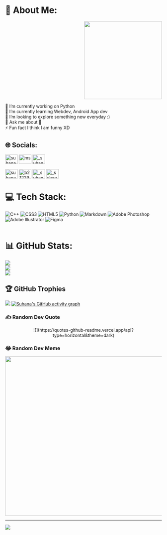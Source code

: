 # 💫 About Me:
<p align="right">
<img src="(https://thumbs.gfycat.com/GlisteningAggravatingJunebug-size_restricted.gif)" width="250"/></p>
🔭 I’m currently working on Python<br>🌱 I’m currently learning Webdev, Android App dev <br>👯 I’m looking to explore something new everyday :)<br>💬 Ask me about 🤷‍<br>⚡ Fun fact I think I am funny XD

## 🌐 Socials:
<p align="left">
<a href="https://twitter.com/suhana_3003" target="blank"><img align="center" src="https://raw.githubusercontent.com/rahuldkjain/github-profile-readme-generator/master/src/images/icons/Social/twitter.svg" alt="suhana_3003" height="30" width="40" /></a>
<a href="https://linkedin.com/in/ms. suhana" target="blank"><img align="center" src="https://raw.githubusercontent.com/rahuldkjain/github-profile-readme-generator/master/src/images/icons/Social/linked-in-alt.svg" alt="ms. suhana" height="30" width="40" /></a>
<a href="https://instagram.com/_suhana_3003" target="blank"><img align="center" src="https://raw.githubusercontent.com/rahuldkjain/github-profile-readme-generator/master/src/images/icons/Social/instagram.svg" alt="_suhana_3003" height="30" width="40" /></a><br><br>
<a href="https://www.codechef.com/users/suhana_3003" target="blank"><img align="center" src="https://cdn.jsdelivr.net/npm/simple-icons@3.1.0/icons/codechef.svg" alt="suhana_3003" height="30" width="40" /></a>
<a href="https://www.hackerrank.com/b21229" target="blank"><img align="center" src="https://raw.githubusercontent.com/rahuldkjain/github-profile-readme-generator/master/src/images/icons/Social/hackerrank.svg" alt="b21229" height="30" width="40" /></a>
<a href="https://codeforces.com/profile/_suhana_3003" target="blank"><img align="center" src="https://raw.githubusercontent.com/rahuldkjain/github-profile-readme-generator/master/src/images/icons/Social/codeforces.svg" alt="_suhana_3003" height="30" width="40" /></a>
<a href="https://www.leetcode.com/_suhana_3003" target="blank"><img align="center" src="https://raw.githubusercontent.com/rahuldkjain/github-profile-readme-generator/master/src/images/icons/Social/leet-code.svg" alt="_suhana_3003" height="30" width="40" /></a>
</p>

# 💻 Tech Stack:
![C++](https://img.shields.io/badge/c++-%2300599C.svg?style=for-the-badge&logo=c%2B%2B&logoColor=white) ![CSS3](https://img.shields.io/badge/css3-%231572B6.svg?style=for-the-badge&logo=css3&logoColor=white) ![HTML5](https://img.shields.io/badge/html5-%23E34F26.svg?style=for-the-badge&logo=html5&logoColor=white) ![Python](https://img.shields.io/badge/python-3670A0?style=for-the-badge&logo=python&logoColor=ffdd54) ![Markdown](https://img.shields.io/badge/markdown-%23000000.svg?style=for-the-badge&logo=markdown&logoColor=white) ![Adobe Photoshop](https://img.shields.io/badge/adobephotoshop-%2331A8FF.svg?style=for-the-badge&logo=adobephotoshop&logoColor=white) ![Adobe Illustrator](https://img.shields.io/badge/adobeillustrator-%23FF9A00.svg?style=for-the-badge&logo=adobeillustrator&logoColor=white) 	![Figma](https://img.shields.io/badge/figma-%23F24E1E.svg?style=for-the-badge&logo=figma&logoColor=white)<br><br>

# 📊 GitHub Stats:
![](https://github-readme-stats.vercel.app/api?username=Suhana3003&theme=dark&hide_border=false&include_all_commits=true&count_private=true)<br/>
![](https://github-readme-streak-stats.herokuapp.com/?user=Suhana3003&theme=dark&hide_border=false)<br/>
![](https://github-readme-stats.vercel.app/api/top-langs/?username=Suhana3003&theme=dark&hide_border=false&include_all_commits=true&count_private=true&layout=compact)

## 🏆 GitHub Trophies
![](https://github-profile-trophy.vercel.app/?username=Suhana3003&theme=radical&no-frame=false&no-bg=false&margin-w=4)
[![Suhana's GitHub activity graph](https://activity-graph.herokuapp.com/graph?username=Suhana3003&&theme=xcode)](https://github.com/suhana3003)

### ✍️ Random Dev Quote
<p align="center">
![](https://quotes-github-readme.vercel.app/api?type=horizontal&theme=dark)</p>

### 😂 Random Dev Meme
<p align="center">
<img src="https://random-memer.herokuapp.com/" width="512px"/></p>

---
[![](https://visitcount.itsvg.in/api?id=Suhana3003&icon=3&color=7)](https://visitcount.itsvg.in)
